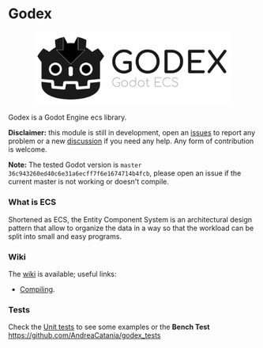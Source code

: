 # Godex

<p align="center">
    <img src="logo.svg" width="400" alt="Godex logo">
</p>

Godex is a Godot Engine ecs library.

**Disclaimer:** this module is still in development, open an [issues](https://github.com/AndreaCatania/godex/issues) to report any problem or a new [discussion](https://github.com/AndreaCatania/godex/discussions) if you need any help. Any form of contribution is welcome.

**Note:** The tested Godot version is `master` `36c943260ed40c6e31a6ecff7f6e1674714b4fcb`, please open an issue if the current master is not working or doesn't compile.

### What is ECS
Shortened as ECS, the Entity Component System is an architectural design pattern that allow to organize the data in a way so that the workload can be split into small and easy programs.

### Wiki
The [wiki](https://github.com/AndreaCatania/godex/wiki/) is available; useful links:
- [Compiling](https://github.com/AndreaCatania/godex/wiki/Compiling).

### Tests
Check the [Unit tests](https://github.com/AndreaCatania/godex/tree/main/tests) to see some examples or the **Bench Test** https://github.com/AndreaCatania/godex_tests
